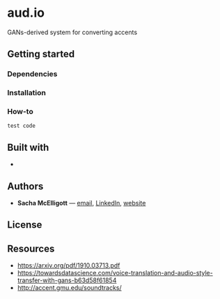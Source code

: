 # **aud.io**
GANs-derived system for converting accents


## Getting started

### Dependencies

### Installation

### How-to
```test code```

## Built with
- 

## Authors
- **Sacha McElligott** — [email](mailto:sacha@nyu.edusubject=[GitHub]%20Source%20Han%20Sans), [LinkedIn](https://www.linkedin.com/in/sacha-mcelligott-136a78a9/), [website](https://sachaker.github.io)

## License


## Resources
- https://arxiv.org/pdf/1910.03713.pdf
- https://towardsdatascience.com/voice-translation-and-audio-style-transfer-with-gans-b63d58f61854
- http://accent.gmu.edu/soundtracks/

